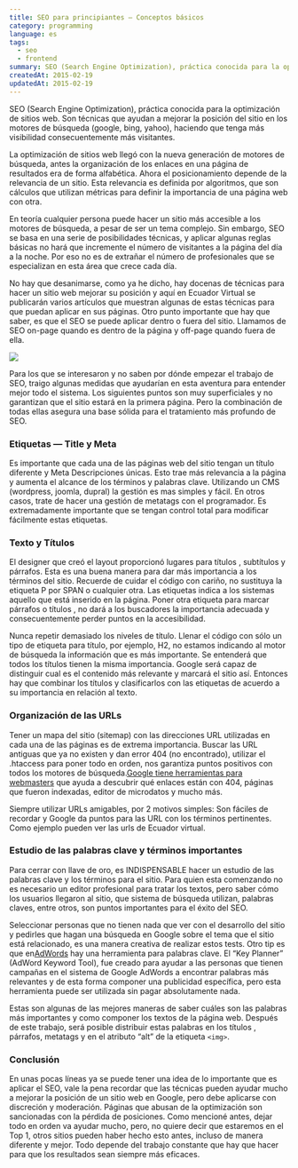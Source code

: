 ```yaml
---
title: SEO para principiantes — Conceptos básicos
category: programming
language: es
tags:
  - seo
  - frontend
summary: SEO (Search Engine Optimization), práctica conocida para la optimización de sitios web. Son técnicas que ayudan a mejorar la posición del sitio en los motores de búsqueda (google, bing, yahoo).
createdAt: 2015-02-19
updatedAt: 2015-02-19
---
```


SEO (Search Engine Optimization), práctica conocida para la optimización de sitios web. Son técnicas que ayudan a mejorar la posición del sitio en los motores de búsqueda (google, bing, yahoo), haciendo que tenga más visibilidad consecuentemente más visitantes.

La optimización de sitios web llegó con la nueva generación de motores de búsqueda, antes la organización de los enlaces en una página de resultados era de forma alfabética. Ahora el posicionamiento depende de la relevancia de un sitio. Esta relevancia es definida por algoritmos, que son cálculos que utilizan métricas para definir la importancia de una página web con otra.

En teoría cualquier persona puede hacer un sitio más accesible a los motores de búsqueda, a pesar de ser un tema complejo. Sin embargo, SEO se basa en una serie de posibilidades técnicas, y aplicar algunas reglas básicas no hará que incremente el número de visitantes a la página del día a la noche. Por eso no es de extrañar el número de profesionales que se especializan en esta área que crece cada día.

No hay que desanimarse, como ya he dicho, hay docenas de técnicas para hacer un sitio web mejorar su posición y aquí en Ecuador Virtual se publicarán varios artículos que muestran algunas de estas técnicas para que puedan aplicar en sus páginas. Otro punto importante que hay que saber, es que el SEO se puede aplicar dentro o fuera del sitio. Llamamos de SEO on-page quando es dentro de la página y off-page quando fuera de ella.

![](https://cdn-images-1.medium.com/max/2000/0*WS_DjTlo1VFVBZRH.)

Para los que se interesaron y no saben por dónde empezar el trabajo de SEO, traigo algunas medidas que ayudarían en esta aventura para entender mejor todo el sistema. Los siguientes puntos son muy superficiales y no garantizan que el sitio estará en la primera página. Pero la combinación de todas ellas asegura una base sólida para el tratamiento más profundo de SEO.

### Etiquetas — Title y Meta

Es importante que cada una de las páginas web del sitio tengan un título diferente y Meta Descripciones únicas. Esto trae más relevancia a la página y aumenta el alcance de los términos y palabras clave. Utilizando un CMS (wordpress, joomla, dupral) la gestión es mas simples y fácil. En otros casos, trate de hacer una gestión de metatags con el programador. Es extremadamente importante que se tengan control total para modificar fácilmente estas etiquetas.

### Texto y Títulos

El designer que creó el layout proporcionó lugares para títulos , subtítulos y párrafos. Esta es una buena manera para dar más importancia a los términos del sitio. Recuerde de cuidar el código con cariño, no sustituya la etiqueta P por SPAN o cualquier otra. Las etiquetas indica a los sistemas aquello que está inserido en la página. Poner otra etiqueta para marcar párrafos o títulos , no dará a los buscadores la importancia adecuada y consecuentemente perder puntos en la accesibilidad.

Nunca repetir demasiado los niveles de título. Llenar el código con sólo un tipo de etiqueta para título, por ejemplo, H2, no estamos indicando al motor de búsqueda la información que es más importante. Se entenderá que todos los títulos tienen la misma importancia. Google será capaz de distinguir cual es el contenido más relevante y marcará el sitio así. Entonces hay que combinar los títulos y clasificarlos con las etiquetas de acuerdo a su importancia en relación al texto.

### Organización de las URLs

Tener un mapa del sitio (sitemap) con las direcciones URL utilizadas en cada una de las páginas es de extrema importancia. Buscar las URL antiguas que ya no existen y dan error 404 (no encontrado), utilizar el .htaccess para poner todo en orden, nos garantiza puntos positivos con todos los motores de búsqueda.[Google tiene herramientas para webmasters](https://www.google.com/webmasters/) que ayuda a descubrir qué enlaces están con 404, páginas que fueron indexadas, editor de microdatos y mucho más.

Siempre utilizar URLs amigables, por 2 motivos simples: Son fáciles de recordar y Google da puntos para las URL con los términos pertinentes. Como ejemplo pueden ver las urls de Ecuador virtual.

### Estudio de las palabras clave y términos importantes

Para cerrar con llave de oro, es INDISPENSABLE hacer un estudio de las palabras clave y los términos para el sitio. Para quien esta comenzando no es necesario un editor profesional para tratar los textos, pero saber cómo los usuarios llegaron al sitio, que sistema de búsqueda utilizan, palabras claves, entre otros, son puntos importantes para el éxito del SEO.

Seleccionar personas que no tienen nada que ver con el desarrollo del sitio y pedirles que hagan una búsqueda en Google sobre el tema que el sitio está relacionado, es una manera creativa de realizar estos tests. Otro tip es que en[AdWords](https://www.google.com/adwords/) hay una herramienta para palabras clave. El “Key Planner” (AdWord Keyword Tool), fue creado para ayudar a las personas que tienen campañas en el sistema de Google AdWords a encontrar palabras más relevantes y de esta forma componer una publicidad específica, pero esta herramienta puede ser utilizada sin pagar absolutamente nada.

Estas son algunas de las mejores maneras de saber cuáles son las palabras más importantes y como componer los textos de la página web. Después de este trabajo, será posible distribuir estas palabras en los títulos , párrafos, metatags y en el atributo “alt” de la etiqueta `<img>`.

### Conclusión

En unas pocas líneas ya se puede tener una idea de lo importante que es aplicar el SEO, vale la pena recordar que las técnicas pueden ayudar mucho a mejorar la posición de un sitio web en Google, pero debe aplicarse con discreción y moderación. Páginas que abusan de la optimización son sancionadas con la pérdida de posiciones. Como mencioné antes, dejar todo en orden va ayudar mucho, pero, no quiere decir que estaremos en el Top 1, otros sitios pueden haber hecho esto antes, incluso de manera diferente y mejor. Todo depende del trabajo constante que hay que hacer para que los resultados sean siempre más eficaces.
